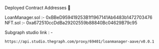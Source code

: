 Deployed Contract Addresses 📜

LoanManager.sol :-
0xBBeD959419253B1f1967141Ab6483b1472703476
NFT.sol :-
0xa672510ccDdBa29202559b88840Bc04629B79c95

Subgraph studio link : -

```
https://api.studio.thegraph.com/proxy/69401/loanmanager-aave/v0.0.1
```
